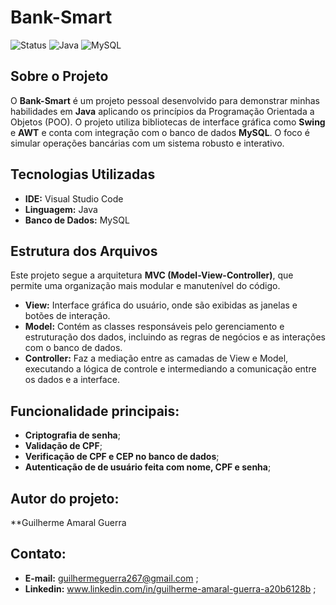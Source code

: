 # Bank-Smart

![Status](https://img.shields.io/badge/status-ativo-brightgreen) ![Java](https://img.shields.io/badge/java-100%25-blue) ![MySQL](https://img.shields.io/badge/MySQL-Database-blue)

## Sobre o Projeto
O **Bank-Smart** é um projeto pessoal desenvolvido para demonstrar minhas habilidades em **Java** aplicando os princípios da Programação Orientada a Objetos (POO). O projeto utiliza bibliotecas de interface gráfica como **Swing** e **AWT** e conta com integração com o banco de dados **MySQL**. O foco é simular operações bancárias com um sistema robusto e interativo.

## Tecnologias Utilizadas
- **IDE:** Visual Studio Code
- **Linguagem:** Java
- **Banco de Dados:** MySQL

## Estrutura dos Arquivos
Este projeto segue a arquitetura **MVC (Model-View-Controller)**, que permite uma organização mais modular e manutenível do código.

- **View:** Interface gráfica do usuário, onde são exibidas as janelas e botões de interação.
- **Model:** Contém as classes responsáveis pelo gerenciamento e estruturação dos dados, incluindo as regras de negócios e as interações com o banco de dados.
- **Controller:** Faz a mediação entre as camadas de View e Model, executando a lógica de controle e intermediando a comunicação entre os dados e a interface.

## Funcionalidade principais:
* **Criptografia de senha**;
* **Validação de CPF**;
* **Verificação de CPF e CEP no banco de dados**;
* **Autenticação de de usuário feita com nome, CPF e senha**;

## Autor do projeto:
**Guilherme Amaral Guerra

## Contato:
* **E-mail:** guilhermeguerra267@gmail.com ;
* **Linkedin:** www.linkedin.com/in/guilherme-amaral-guerra-a20b6128b ;

  


